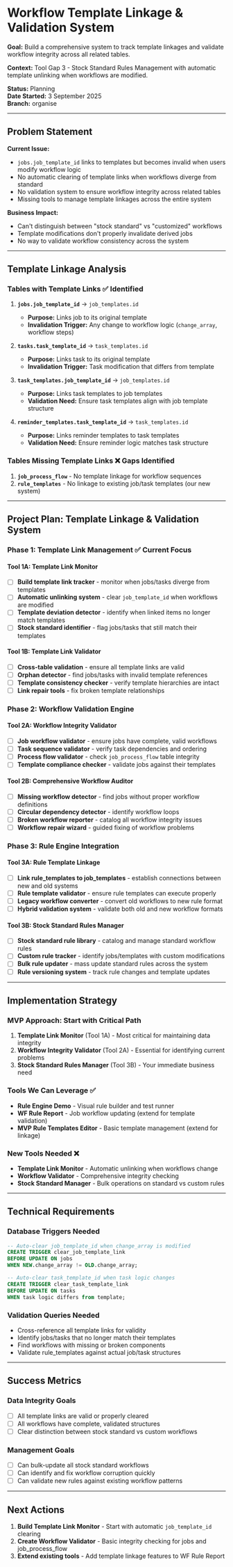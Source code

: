 # Workflow Template Linkage & Validation System

**Goal:** Build a comprehensive system to track template linkages and validate workflow integrity across all related tables.

**Context:** Tool Gap 3 - Stock Standard Rules Management with automatic template unlinking when workflows are modified.

**Status:** Planning  
**Date Started:** 3 September 2025  
**Branch:** organise

---

## Problem Statement

**Current Issue:**
- `jobs.job_template_id` links to templates but becomes invalid when users modify workflow logic
- No automatic clearing of template links when workflows diverge from standard
- No validation system to ensure workflow integrity across related tables
- Missing tools to manage template linkages across the entire system

**Business Impact:**
- Can't distinguish between "stock standard" vs "customized" workflows
- Template modifications don't properly invalidate derived jobs
- No way to validate workflow consistency across the system

---

## Template Linkage Analysis

### Tables with Template Links ✅ Identified
1. **`jobs.job_template_id`** → `job_templates.id`
   - **Purpose:** Links job to its original template
   - **Invalidation Trigger:** Any change to workflow logic (`change_array`, workflow steps)

2. **`tasks.task_template_id`** → `task_templates.id`  
   - **Purpose:** Links task to its original template
   - **Invalidation Trigger:** Task modification that differs from template

3. **`task_templates.job_template_id`** → `job_templates.id`
   - **Purpose:** Links task templates to job templates
   - **Validation Need:** Ensure task templates align with job template structure

4. **`reminder_templates.task_template_id`** → `task_templates.id`
   - **Purpose:** Links reminder templates to task templates
   - **Validation Need:** Ensure reminder logic matches task structure

### Tables Missing Template Links ❌ Gaps Identified
1. **`job_process_flow`** - No template linkage for workflow sequences
2. **`rule_templates`** - No linkage to existing job/task templates (our new system)

---

## Project Plan: Template Linkage & Validation System

### Phase 1: Template Link Management ✅ Current Focus

#### Tool 1A: Template Link Monitor
- [ ] **Build template link tracker** - monitor when jobs/tasks diverge from templates
- [ ] **Automatic unlinking system** - clear `job_template_id` when workflows are modified
- [ ] **Template deviation detector** - identify when linked items no longer match templates
- [ ] **Stock standard identifier** - flag jobs/tasks that still match their templates

#### Tool 1B: Template Link Validator  
- [ ] **Cross-table validation** - ensure all template links are valid
- [ ] **Orphan detector** - find jobs/tasks with invalid template references
- [ ] **Template consistency checker** - verify template hierarchies are intact
- [ ] **Link repair tools** - fix broken template relationships

### Phase 2: Workflow Validation Engine

#### Tool 2A: Workflow Integrity Validator
- [ ] **Job workflow validator** - ensure jobs have complete, valid workflows
- [ ] **Task sequence validator** - verify task dependencies and ordering
- [ ] **Process flow validator** - check `job_process_flow` table integrity
- [ ] **Template compliance checker** - validate jobs against their templates

#### Tool 2B: Comprehensive Workflow Auditor
- [ ] **Missing workflow detector** - find jobs without proper workflow definitions
- [ ] **Circular dependency detector** - identify workflow loops
- [ ] **Broken workflow reporter** - catalog all workflow integrity issues
- [ ] **Workflow repair wizard** - guided fixing of workflow problems

### Phase 3: Rule Engine Integration

#### Tool 3A: Rule Template Linkage
- [ ] **Link rule_templates to job_templates** - establish connections between new and old systems
- [ ] **Rule template validator** - ensure rule templates can execute properly
- [ ] **Legacy workflow converter** - convert old workflows to new rule format
- [ ] **Hybrid validation system** - validate both old and new workflow formats

#### Tool 3B: Stock Standard Rules Manager
- [ ] **Stock standard rule library** - catalog and manage standard workflow rules
- [ ] **Custom rule tracker** - identify jobs/templates with custom modifications
- [ ] **Bulk rule updater** - mass update standard rules across the system
- [ ] **Rule versioning system** - track rule changes and template updates

---

## Implementation Strategy

### MVP Approach: Start with Critical Path
1. **Template Link Monitor** (Tool 1A) - Most critical for maintaining data integrity
2. **Workflow Integrity Validator** (Tool 2A) - Essential for identifying current problems
3. **Stock Standard Rules Manager** (Tool 3B) - Your immediate business need

### Tools We Can Leverage ✅
- **Rule Engine Demo** - Visual rule builder and test runner
- **WF Rule Report** - Job workflow updating (extend for template validation)
- **MVP Rule Templates Editor** - Basic template management (extend for linkage)

### New Tools Needed ❌
- **Template Link Monitor** - Automatic unlinking when workflows change
- **Workflow Validator** - Comprehensive integrity checking
- **Stock Standard Manager** - Bulk operations on standard vs custom rules

---

## Technical Requirements

### Database Triggers Needed
```sql
-- Auto-clear job_template_id when change_array is modified
CREATE TRIGGER clear_job_template_link 
BEFORE UPDATE ON jobs 
WHEN NEW.change_array != OLD.change_array;

-- Auto-clear task_template_id when task logic changes  
CREATE TRIGGER clear_task_template_link
BEFORE UPDATE ON tasks
WHEN task logic differs from template;
```

### Validation Queries Needed
- Cross-reference all template links for validity
- Identify jobs/tasks that no longer match their templates
- Find workflows with missing or broken components
- Validate rule_templates against actual job/task structures

---

## Success Metrics

### Data Integrity Goals
- [ ] All template links are valid or properly cleared
- [ ] All workflows have complete, validated structures
- [ ] Clear distinction between stock standard vs custom workflows

### Management Goals  
- [ ] Can bulk-update all stock standard workflows
- [ ] Can identify and fix workflow corruption quickly
- [ ] Can validate new rules against existing workflow patterns

---

## Next Actions
1. **Build Template Link Monitor** - Start with automatic `job_template_id` clearing
2. **Create Workflow Validator** - Basic integrity checking for jobs and job_process_flow
3. **Extend existing tools** - Add template linkage features to WF Rule Report
